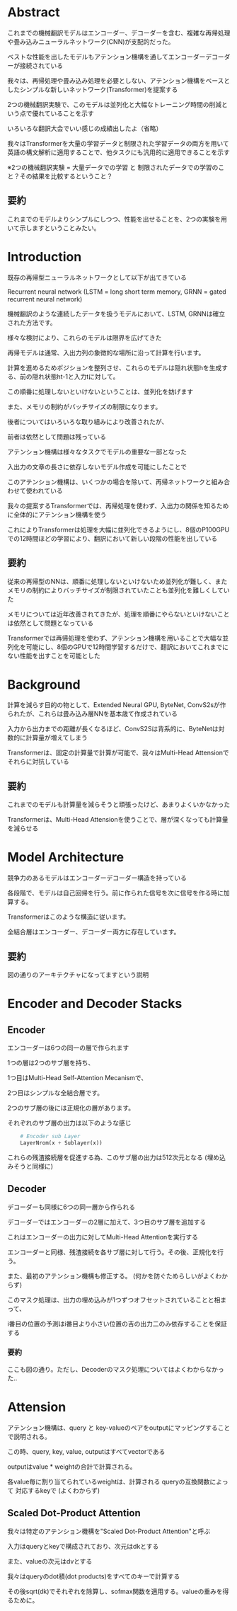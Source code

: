 # Abstract
これまでの機械翻訳モデルはエンコーダー、デコーダーを含む、複雑な再帰処理や畳み込みニューラルネットワーク(CNN)が支配的だった。		

ベストな性能を出したモデルもアテンション機構を通してエンコーダーデコーダーが接続されている		

我々は、再帰処理や畳み込み処理を必要としない、アテンション機構をベースとしたシンプルな新しいネットワーク(Transformer)を提案する		

2つの機械翻訳実験で、このモデルは並列化と大幅なトレーニング時間の削減という点で優れていることを示す		

いろいろな翻訳大会でいい感じの成績出したよ（省略）		

我々はTransformerを大量の学習データと制限された学習データの両方を用いて英語の構文解析に適用することで、他タスクにも汎用的に適用できることを示す		

※2つの機械翻訳実験 = 大量データでの学習 と 制限されたデータでの学習のこと？その結果を比較するということ？		

## 要約
これまでのモデルよりシンプルにしつつ、性能を出せることを、2つの実験を用いて示しますということみたい。		

# Introduction
既存の再帰型ニューラルネットワークとして以下が出てきている		

Recurrent neural network (LSTM = long short term memory, GRNN = gated recurrent neural network)		
		
機械翻訳のような連続したデータを扱うモデルにおいて、LSTM, GRNNは確立された方法です。		

様々な検討により、これらのモデルは限界を広げてきた		
		
再帰モデルは通常、入出力列の象徴的な場所に沿って計算を行います。		

計算を進めるためポジションを整列させ、これらのモデルは隠れ状態hを生成する、前の隠れ状態ht-1と入力tに対して。		

この順番に処理しないといけないということは、並列化を妨げます		

また、メモリの制約がバッチサイズの制限になります。		

後者についてはいろいろな取り組みにより改善されたが、		

前者は依然として問題は残っている		
		
アテンション機構は様々なタスクでモデルの重要な一部となった		

入出力の文章の長さに依存しないモデル作成を可能にしたことで		

このアテンション機構は、いくつかの場合を除いて、再帰ネットワークと組み合わせて使われている		

我々の提案するTransformerでは、再帰処理を使わず、入出力の関係を知るために全体的にアテンション機構を使う		

これによりTransformerは処理を大幅に並列化できるようにし、8個のP100GPUでの12時間ほどの学習により、翻訳において新しい段階の性能を出している		

## 要約
従来の再帰型のNNは、順番に処理しないといけないため並列化が難しく、またメモリの制約によりバッチサイズが制限されていたことも並列化を難しくしていた		

メモリについては近年改善されてきたが、処理を順番にやらないといけないことは依然として問題となっている		

Transformerでは再帰処理を使わず、アテンション機構を用いることで大幅な並列化を可能にし、8個のGPUで12時間学習するだけで、翻訳においてこれまでにない性能を出すことを可能とした		

# Background
計算を減らす目的の物として、Extended Neural GPU, ByteNet, ConvS2sが作られたが、これらは畳み込み層NNを基本歳て作成されている

入力から出力までの距離が長くなるほど、ConvS2Sは背系的に、ByteNetは対数的に計算量が増えてしまう

Transformerは、固定の計算量で計算が可能で、我々はMulti-Head Attensionでそれらに対抗している

## 要約
これまでのモデルも計算量を減らそうと頑張ったけど、あまりよくいかなかった

Transformerは、Multi-Head Attensionを使うことで、層が深くなっても計算量を減らせる

# Model Architecture
競争力のあるモデルはエンコーダーデコーダー構造を持っている

各段階で、モデルは自己回帰を行う。前に作られた信号を次に信号を作る時に加算する。

Transformerはこのような構造に従います。

全結合層はエンコーダー、デコーダー両方に存在しています。

## 要約
図の通りのアーキテクチャになってますという説明

# Encoder and Decoder Stacks

## Encoder
エンコーダーは6つの同一の層で作られます

1つの層は2つのサブ層を持ち、

1つ目はMulti-Head Self-Attention Mecanismで、

2つ目はシンプルな全結合層です。

2つのサブ層の後には正規化の層があります。

それぞれのサブ層の出力は以下のような感じ

```python
    # Encoder sub Layer
    LayerNrom(x + Sublayer(x))
```

これらの残渣接続層を促進する為、このサブ層の出力は512次元となる (埋め込みそうと同様に)

## Decoder
デコーダーも同様に6つの同一層から作られる

デコーダーではエンコーダーの2層に加えて、3つ目のサブ層を追加する

これはエンコーダーの出力に対してMulti-Head Attentionを実行する

エンコーダーと同様、残渣接続を各サブ層に対して行う。その後、正規化を行う。

また、最初のアテンション機構も修正する。 (何かを防ぐためらしいがよくわからず)

このマスク処理は、出力の埋め込みが1つずつオフセットされていることと相まって、

i番目の位置の予測はi番目より小さい位置の吉の出力二のみ依存することを保証する

### 要約
ここも図の通り。ただし、Decoderのマスク処理についてはよくわからなかった..

# Attension
アテンション機構は、query と key-valueのペアをoutputにマッピングすることで説明される。

この時、query, key, value, outputはすべてvectorである

outputはvalue * weightの合計で計算される。

各value毎に割り当てられているweightは、計算される queryの互換関数によって 対応するkeyで (よくわからず)

## Scaled Dot-Product Attention
我々は特定のアテンション機構を"Scaled Dot-Product Attention"と呼ぶ

入力はqueryとkeyで構成されており、次元はdkとする

また、valueの次元はdvとする

我々はqueryのdot積(dot products)をすべてのキーで計算する

その後sqrt(dk)でそれぞれを除算し、sofmax関数を適用する。valueの重みを得るために。